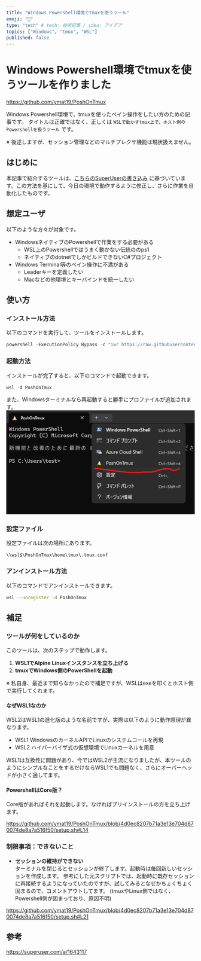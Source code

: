 ```yaml
---
title: "Windows Powershell環境でtmuxを使うツール"
emoji: "💨"
type: "tech" # tech: 技術記事 / idea: アイデア
topics: ["Windows", "tmux", "WSL"]
published: false
---
```


# Windows Powershell環境でtmuxを使うツールを作りました

https://github.com/ymat19/PoshOnTmux

Windows Powershell環境で、tmuxを使ったペイン操作をしたい方のための記事です。
タイトルは正確ではなく、正しくは `WSLで動かすtmux上で、ホスト側のPowershellを扱うツール` です。

※  後述しますが、セッション管理などのマルチプレクサ機能は現状扱えません。

## はじめに

本記事で紹介するツールは、[こちらのSuperUserの書き込み](https://superuser.com/a/1643117) に基づいています。この方法を基にして、今日の環境で動作するように修正し、さらに作業を自動化したものです。

## 想定ユーザ

以下のような方々が対象です。

- WindowsネイティブのPowershellで作業をする必要がある
  - WSL上のPowershellではうまく動かない伝統ののps1
  - ネイティブのdotnetでしかビルドできないC#プロジェクト
- Windows Terminal等のペイン操作に不満がある
  - Leaderキーを定義したい
  - Macなどの他環境とキーバインドを統一したい

## 使い方

### インストール方法

以下のコマンドを実行して、ツールをインストールします。

```powershell
powershell -ExecutionPolicy Bypass -c "iwr https://raw.githubusercontent.com/ymat19/PoshOnTmux/main/install.ps1 -UseBasicParsing | iex"
```

### 起動方法

インストールが完了すると、以下のコマンドで起動できます。

```powershell
wsl -d PoshOnTmux
```

また、Windowsターミナルなら再起動すると勝手にプロファイルが追加されます。
![](/images/poshOnTmuxImage.png)

### 設定ファイル

設定ファイルは次の場所にあります。

```
\\wsl$\PoshOnTmux\home\tmux\.tmux.conf
```

### アンインストール方法

以下のコマンドでアンインストールできます。

```bash
wsl --unregister -d PoshOnTmux
```

## 補足

### ツールが何をしているのか

このツールは、次のステップで動作します。

1. **WSL1でAlpine Linuxインスタンスを立ち上げる**
2. **tmuxでWindows側のPowerShellを起動** 

※ 私自身、最近まで知らなかったので補足ですが、WSLはexeを叩くとホスト側で実行してくれます。

#### なぜWSL1なのか

WSL2はWSL1の進化版のような名前ですが、実際は以下のように動作原理が異なります。

- WSL1
WindowsのカーネルAPIでLinuxのシステムコールを再現
- WSL2
ハイパーバイザ式の仮想環境でLinuxカーネルを用意

WSL1は互換性に問題があり、今ではWSL2が主流になりましたが、本ツールのようにシンプルなことをするだけならWSL1でも問題なく、さらにオーバーヘッドが小さく適してます。

#### PowershellはCore版？

Core版があればそれを起動します。なければプリインストールの方を立ち上げます。

https://github.com/ymat19/PoshOnTmux/blob/4d0ec8207b71a3e13e704d870074de8a7a516f50/setup.sh#L14

### 制限事項：できないこと

- **セッションの維持ができない**  
  ターミナルを閉じるとセッションが終了します。起動時は毎回新しいセッションを作成します。
  参考にした元スクリプトでは、起動時に既存セッションに再接続するようになっていたのですが、試してみるとなぜかちょくちょく固まるので、コメントアウトしてます。
  (tmuxやLinux側ではなく、Powershell側が固まっており、原因不明)

https://github.com/ymat19/PoshOnTmux/blob/4d0ec8207b71a3e13e704d870074de8a7a516f50/setup.sh#L21

## 参考

https://superuser.com/a/1643117

